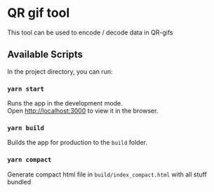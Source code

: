 # QR gif tool

This tool can be used to encode / decode data in QR-gifs

## Available Scripts

In the project directory, you can run:

### `yarn start`

Runs the app in the development mode.\
Open [http://localhost:3000](http://localhost:3000) to view it in the browser.

### `yarn build`

Builds the app for production to the `build` folder.

### `yarn compact`

Generate compact html file in `build/index_compact.html` with all stuff bundled
